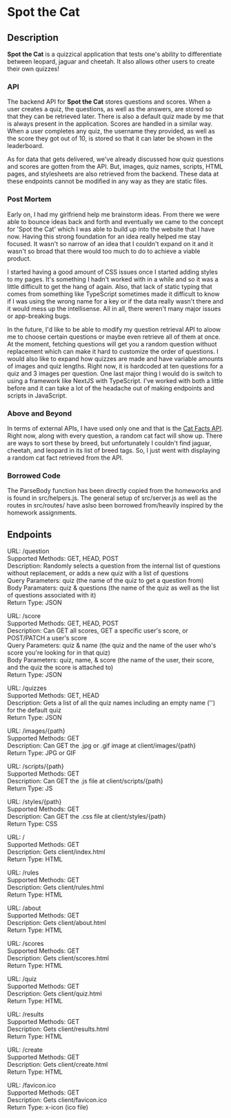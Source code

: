 # Spot the Cat

## Description

**Spot the Cat** is a quizzical application that tests one's ability to differentiate between leopard, jaguar and cheetah. It also allows other users to create their own quizzes!

### API

The backend API for **Spot the Cat** stores questions and scores. When a user creates a quiz, the questions, as well as the answers, are stored so that they can be retrieved later. There is also a default quiz made by me that is always present in the application. Scores are handled in a similar way. When a user completes any quiz, the username they provided, as well as the score they got out of 10, is stored so that it can later be shown in the leaderboard.

As for data that gets delivered, we've already discussed how quiz questions and scores are gotten from the API. But, images, quiz names, scripts, HTML pages, and stylesheets are also retrieved from the backend. These data at these endpoints cannot be modified in any way as they are static files.

### Post Mortem

Early on, I had my girlfriend help me brainstorm ideas. From there we were able to bounce ideas back and forth and eventually we came to the concept for 'Spot the Cat' which I was able to build up into the website that I have now. Having this strong foundation for an idea really helped me stay focused. It wasn't so narrow of an idea that I couldn't expand on it and it wasn't so broad that there would too much to do to achieve a viable product.

I started having a good amount of CSS issues once I started adding styles to my pages. It's something I hadn't worked with in a while and so it was a little difficult to get the hang of again. Also, that lack of static typing that comes from something like TypeScript sometimes made it difficult to know if I was using the wrong name for a key or if the data really wasn't there and it would mess up the intellisense. All in all, there weren't many major issues or app-breaking bugs.

In the future, I'd like to be able to modify my question retrieval API to aloow me to choose certain questions or maybe even retrieve all of them at once. At the moment, fetching questions will get you a random question withuot replacement which can make it hard to customize the order of questions. I would also like to expand how quizzes are made and have variable amounts of images and quiz lengths. Right now, it is hardcoded at ten questions for a quiz and 3 images per question. One last major thing I would do is switch to using a framework like NextJS with TypeScript. I've worked with both a little before and it can take a lot of the headache out of making endpoints and scripts in JavaScript.

### Above and Beyond

In terms of external APIs, I have used only one and that is the [Cat Facts API](https://catfact.ninja/). Right now, along with every question, a random cat fact will show up. There are ways to sort these by breed, but unfortunately I couldn't find jaguar, cheetah, and leopard in its list of breed tags. So, I just went with displaying a random cat fact retrieved from the API.

### Borrowed Code

The ParseBody function has been directly copied from the homeworks and is found in src/helpers.js. The general setup of src/server.js as well as the routes in src/routes/ have aslso been borrowed from/heavily inspired by the homework assignments.

## Endpoints

URL: /question <br/>
Supported Methods: GET, HEAD, POST <br/>
Description: Randomly selects a question from the internal list of questions without replacement, or adds a new quiz with a list of questions <br/>
Query Parameters: quiz (the name of the quiz to get a question from) <br/>
Body Paramaters: quiz & questions (the name of the quiz as well as the list of questions associated with it) <br/>
Return Type: JSON <br/>

URL: /score <br/>
Supported Methods: GET, HEAD, POST <br/>
Description: Can GET all scores, GET a specific user's score, or POST/PATCH a user's score <br/>
Query Parameters: quiz & name (the quiz and the name of the user who's score you're looking for in that quiz) <br/>
Body Parameters: quiz, name, & score (the name of the user, their score, and the quiz the score is attached to) <br/>
Return Type: JSON <br/>

URL: /quizzes <br/>
Supported Methods: GET, HEAD <br/>
Description: Gets a list of all the quiz names including an empty name ('') for the default quiz <br/>
Return Type: JSON <br/>

URL: /images/{path} <br/>
Supported Methods: GET <br/>
Description: Can GET the .jpg or .gif image at client/images/{path} <br/>
Return Type: JPG or GIF <br/>

URL: /scripts/{path} <br/>
Supported Methods: GET <br/>
Description: Can GET the .js file at client/scripts/{path} <br/>
Return Type: JS <br/>

URL: /styles/{path} <br/>
Supported Methods: GET <br/>
Description: Can GET the .css file at client/styles/{path} <br/>
Return Type: CSS <br/>

URL: / <br/>
Supported Methods: GET <br/>
Description: Gets client/index.html <br/>
Return Type: HTML <br/>

URL: /rules <br/>
Supported Methods: GET <br/>
Description: Gets client/rules.html <br/>
Return Type: HTML <br/>

URL: /about <br/>
Supported Methods: GET <br/>
Description: Gets client/about.html <br/>
Return Type: HTML <br/>

URL: /scores <br/>
Supported Methods: GET <br/>
Description: Gets client/scores.html <br/>
Return Type: HTML <br/>

URL: /quiz <br/>
Supported Methods: GET <br/>
Description: Gets client/quiz.html <br/>
Return Type: HTML <br/>

URL: /results <br/>
Supported Methods: GET <br/>
Description: Gets client/results.html <br/>
Return Type: HTML <br/>

URL: /create <br/>
Supported Methods: GET <br/>
Description: Gets client/create.html <br/>
Return Type: HTML <br/>

URL: /favicon.ico <br/>
Supported Methods: GET <br/>
Description: Gets client/favicon.ico <br/>
Return Type: x-icon (ico file) <br/>
